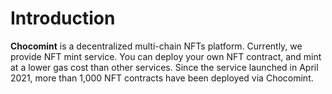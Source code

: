 # Introduction

&#x20; **Chocomint** is a decentralized multi-chain NFTs platform. Currently, we provide NFT mint service. You can deploy your own NFT contract, and mint at a lower gas cost than other services. Since the service launched in April 2021, more than 1,000 NFT contracts have been deployed via Chocomint.

